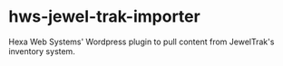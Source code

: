 # hws-jewel-trak-importer
Hexa Web Systems' Wordpress plugin to pull content from JewelTrak's inventory system. 

